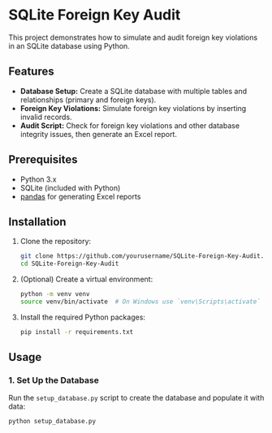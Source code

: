 # SQLite Foreign Key Audit

This project demonstrates how to simulate and audit foreign key violations in an SQLite database using Python.

## Features

- **Database Setup:** Create a SQLite database with multiple tables and relationships (primary and foreign keys).
- **Foreign Key Violations:** Simulate foreign key violations by inserting invalid records.
- **Audit Script:** Check for foreign key violations and other database integrity issues, then generate an Excel report.

## Prerequisites

- Python 3.x
- SQLite (included with Python)
- [pandas](https://pandas.pydata.org/) for generating Excel reports

## Installation

1. Clone the repository:

    ```bash
    git clone https://github.com/yourusername/SQLite-Foreign-Key-Audit.git
    cd SQLite-Foreign-Key-Audit
    ```

2. (Optional) Create a virtual environment:

    ```bash
    python -m venv venv
    source venv/bin/activate  # On Windows use `venv\Scripts\activate`
    ```

3. Install the required Python packages:

    ```bash
    pip install -r requirements.txt
    ```

## Usage

### 1. Set Up the Database

Run the `setup_database.py` script to create the database and populate it with data:

```bash
python setup_database.py

